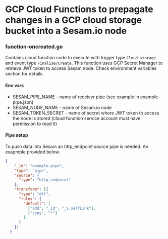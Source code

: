 # GCP Cloud Functions to prepagate changes in a GCP cloud storage bucket into a Sesam.io node

### function-oncreated.go 

Contains cloud function code to execute with trigger type `Cloud storage` and event type `Finalise/Create`. This function uses GCP Secret Manager to retrieve JWT token to access Sesam node. Check environment variables section for details.  

#### Env vars
* SESAM_PIPE_NAME - name of receiver pipe (see example in example-pipe.json)
* SESAM_NODE_NAME - name of Sesam.io node
* SESAM_TOKEN_SECRET - name of secret where JWT token to access the node is stored (cloud function service account must have permission to read it)

#### Pipe setup

To push data into Sesam an http_endpoint source pipe is needed. An exapmple provided below.

```json
{
    "_id": "example-pipe",
    "type": "pipe",
    "source": {
      "type": "http_endpoint"
    },
    "transform": [{
      "type": "dtl",
      "rules": {
        "default": [
          ["add", "_id", "_S.selfLink"],
          ["copy", "*"]
        ]
      }
    }]
  }
```

